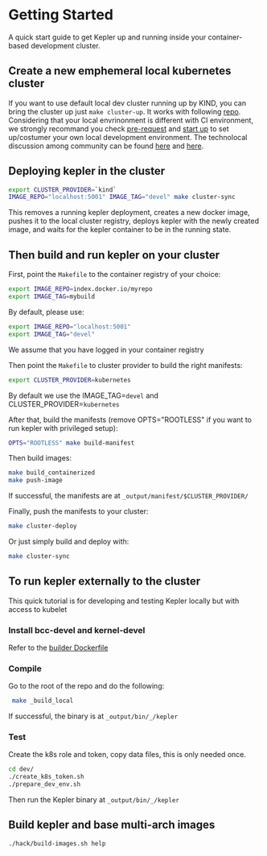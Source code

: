 # Getting Started

A quick start guide to get Kepler up and running inside your container-based development cluster.

## Create a new emphemeral local kubernetes cluster
If you want to use default local dev cluster running up by KIND, you can bring the cluster up just `make cluster-up`.
It works with following [repo](https://github.com/sustainable-computing-io/local-dev-cluster). Considering that your local envrinonment is different with CI environment, we strongly recommand you check [pre-request](https://github.com/sustainable-computing-io/local-dev-cluster#pre-request) and [start up](https://github.com/sustainable-computing-io/local-dev-cluster#start-up) to set up/costumer your own local development environment.
The technolocal discussion among community can be found [here](../../enhancements/CICDv1.md) and [here](https://github.com/sustainable-computing-io/kepler/issues/721).

## Deploying kepler in the cluster
```bash
export CLUSTER_PROVIDER=`kind`
IMAGE_REPO="localhost:5001" IMAGE_TAG="devel" make cluster-sync
```
This removes a running kepler deployment, creates a new docker image, pushes it to the local cluster registry, deploys kepler with the newly created image, and waits for the kepler container to be in the running state.


## Then build and run kepler on your cluster

First, point the `Makefile` to the container registry of your choice:

```bash
export IMAGE_REPO=index.docker.io/myrepo
export IMAGE_TAG=mybuild
```

By default, please use:
```bash
export IMAGE_REPO="localhost:5001"
export IMAGE_TAG="devel"
```

We assume that you have logged in your container registry

Then point the `Makefile` to cluster provider to build the right manifests:
```bash
export CLUSTER_PROVIDER=kubernetes
```

By default we use the IMAGE_TAG=`devel` and CLUSTER_PROVIDER=`kubernetes`

After that, build the manifests (remove OPTS="ROOTLESS" if you want to run kepler with privileged setup):
```bash
OPTS="ROOTLESS" make build-manifest
```

Then build images:
```bash
make build_containerized
make push-image
```

If successful, the manifests are at `_output/manifest/$CLUSTER_PROVIDER/`

Finally, push the manifests to your cluster:
```bash
make cluster-deploy
```

Or just simply build and deploy with:
```bash
make cluster-sync
```

## To run kepler externally to the cluster

This quick tutorial is for developing and testing Kepler locally but with access to kubelet

### Install bcc-devel and kernel-devel 

Refer to the [builder Dockerfile](https://github.com/sustainable-computing-io/kepler/blob/main/build/Dockerfile.builder)

### Compile 
Go to the root of the repo and do the following:

```bash
 make _build_local
```

If successful, the binary is at `_output/bin/_/kepler`

### Test

Create the k8s role and token, copy data files, this is only needed once.
```bash
cd dev/
./create_k8s_token.sh
./prepare_dev_env.sh
```

Then run the Kepler binary at `_output/bin/_/kepler`

## Build kepler and base multi-arch images
```bash
./hack/build-images.sh help
``` 
